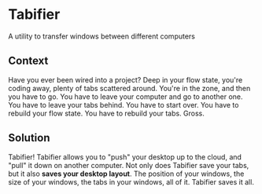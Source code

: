 # Tabifier

A utility to transfer windows between different computers

## Context

Have you ever been wired into a project? Deep in your flow state, you're coding away, plenty of tabs scattered around. You're in the zone, and then you have to go. You have to leave your computer and go to another one. You have to leave your tabs behind. You have to start over. You have to rebuild your flow state. You have to rebuild your tabs. Gross.

## Solution

Tabifier! Tabifier allows you to "push" your desktop up to the cloud, and "pull" it down on another computer. Not only does Tabifier save your tabs, but it also **saves your desktop layout**. The position of your windows, the size of your windows, the tabs in your windows, all of it. Tabifier saves it all.

